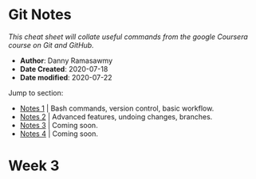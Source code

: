 # Git Notes
*This cheat sheet will collate useful commands from the google Coursera course on Git and GitHub.*

- **Author**: Danny Ramasawmy
- **Date Created**: 2020-07-18
- **Date modified**: 2020-07-22

Jump to section:
- [Notes 1](./git_notes.md) | Bash commands, version control, basic workflow.
- [Notes 2](./git_notes_2.md) | Advanced features, undoing changes, branches.
- [Notes 3](./git_notes_3.md) | Coming soon.
- [Notes 4](./git_notes_4.md) | Coming soon.


# Week 3
